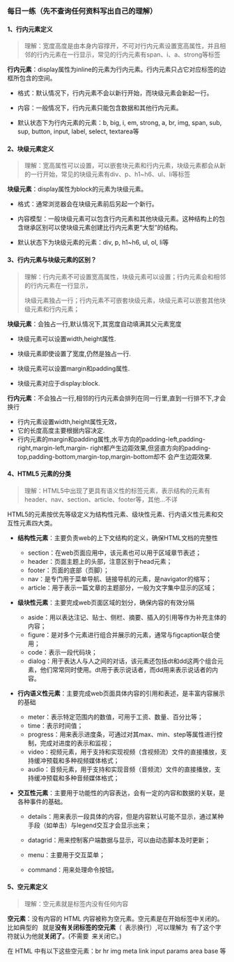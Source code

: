 ### 每日一练（先不查询任何资料写出自己的理解）

#### 1、行内元素定义

> 理解：宽度高度是由本身内容撑开，不可对行内元素设置宽高属性，并且相邻的行内元素在一行显示，常见的行内元素有span、i、a、strong等标签

**行内元素**：display属性为inline的元素为行内元素。行内元素只占它对应标签的边框所包含的空间。

- 格式：默认情况下，行内元素不会以新行开始，而块级元素会新起一行。

- 内容：一般情况下，行内元素只能包含数据和其他行内元素。

- 默认状态下为行内元素的元素：b, big, i,  em, strong, a, br, img,  span, sub, sup, button, input, label, select, textarea等

#### 2、块级元素定义

> 理解：宽高属性可以设置，可以嵌套块元素和行内元素，块级元素都会从新的一行开始，常见的块级元素有div、p、h1~h6、ul、li等标签

**块级元素**：display属性为block的元素为块级元素。

- 格式：通常浏览器会在块级元素前后另起一个新行。

- 内容模型：一般块级元素可以包含行内元素和其他块级元素。这种结构上的包含继承区别可以使块级元素创建比行内元素更“大型”的结构。
- 默认状态下为块级元素的元素：div, p, h1~h6, ul, ol, li等

#### 3、行内元素与块级元素的区别？

> 理解：行内元素不可设置宽高属性，块级元素可以设置；行内元素会和相邻的行内元素在一行显示，
>
> ​			块级元素独占一行；行内元素不可嵌套块级元素，块级元素可以嵌套其他块级元素和行内元素；

**块级元素**：会独占一行,默认情况下,其宽度自动填满其父元素宽度

- 块级元素可以设置width,height属性.

- 块级元素即使设置了宽度,仍然是独占一行.

- 块级元素可以设置margin和padding属性.

- 块级元素对应于display:block.

**行内元素**：不会独占一行,相邻的行内元素会排列在同一行里,直到一行排不下,才会换行

- 行内元素设置width,height属性无效，
- 它的长度高度主要根据内容决定.
- 行内元素的margin和padding属性,水平方向的padding-left,padding-right,margin-left,margin- right都产生边距效果,但竖直方向的padding-top,padding-bottom,margin-top,margin-bottom却不 会产生边距效果.



#### 4、HTML5 元素的分类

> 理解：HTML5中出现了更具有语义性的标签元素，表示结构的元素有header、nav、section、article、footer等，其他...不详

HTML5的元素按优先等级定义为结构性元素、级块性元素、行内语义性元素和交互性元素四大类。

- **结构性元素**：主要负责web的上下文结构的定义，确保HTML文档的完整性

  - section：在web页面应用中，该元素也可以用于区域章节表述；
  - header：页面主题上的头部，注意区别于head元素；
  - footer：页面的底部（页脚）；
  - nav：是专门用于菜单导航、链接导航的元素，是navigator的缩写；
  - article：用于表示一篇文章的主题部分，一般为文字集中显示的区域；

- **级块性元素**：主要完成web页面区域的划分，确保内容的有效分隔

  - aside：用以表达注记、贴士、侧栏、摘要、插入的引用等作为补充主体的内容；
  - figure：是对多个元素进行组合并展示的元素，通常与figcaption联合使用；
  - code：表示一段代码块；
  - dialog：用于表达人与人之间的对话，该元素还包括dt和dd这两个组合元素，他们常常同时使用。dt用于表示说话者，而dd用来表示说话者的内容。

- **行内语义性元素**：主要完成web页面具体内容的引用和表述，是丰富内容展示的基础

  - meter：表示特定范围内的数值，可用于工资、数量、百分比等；
  - time：表示时间值；
  - progress：用来表示进度条，可通过对其max、min、step等属性进行控制，完成对进度的表示和监视；
  - video：视频元素，用于支持和实现视频（含视频流）文件的直接播放，支持缓冲预载和多种视频媒体格式；
  - audio：音频元素，用于支持和实现音频（音频流）文件的直接播放，支持缓冲预载和多种音频媒体格式；

- **交互性元素**：主要用于功能性的内容表达，会有一定的内容和数据的关联，是各种事件的基础。

  - details：用来表示一段具体的内容，但是内容默认可能不显示，通过某种手段（如单击）与legend交互才会显示出来；

  - datagrid：用来控制客户端数据与显示，可以由动态脚本及时更新；

  - menu：主要用于交互菜单；

  - command：用来处理命令按钮。

    

#### 5、空元素定义   

> 理解：空元素就是标签内没有任何内容

**空元素**：没有内容的 HTML 内容被称为空元素。空元素是在开始标签中关闭的。比如典型的` ` 就是**没有关闭标签的空元素**（` `表示换行）,可以理解为` `有了这个字符就认为他就**关闭了**。(不需要` `来关闭它。)

在 HTML 中有以下这些空元素：br	hr	img	meta	link	input	params	area	base 等